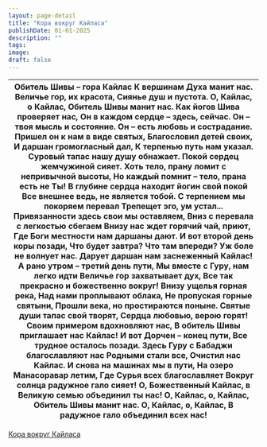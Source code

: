 ```yaml
---
layout: page-detail
title: "Кора вокруг Кайласа"
publishDate: 01-01-2025
description: ""
tags:
image:
draft: false
---
```


| Обитель Шивы – гора Кайлас  К вершинам Духа манит нас. Величье гор, их красота,  Сиянье душ и пустота. О, Кайлас, о Кайлас,  Обитель Шивы манит нас. Как йогов Шива проверяет нас,  Он в каждом сердце – здесь, сейчас. Он – твоя мысль и состояние.  Он – есть любовь и сострадание. Пришел он к нам в виде святых,  Благословил детей своих, И даршан громогласный дал,  К терпенью путь нам указал. Суровый тапас нашу душу обнажает.  Покой сердец жемчужиной сияет. Хоть тело, прану ломит с непривычной высоты,  Но каждый помнит – тело, прана есть не Ты! В глубине сердца находит йогин свой покой  Все внешнее ведь, не является тобой. С терпением мы покоряем перевал  Трепещет эго, ум устал... Привязанности здесь свои мы оставляем,  Вниз с перевала с легкостью сбегаем Внизу нас ждет горячий чай, приют,  Где Боги местности нам даршаны дают. И вот второй день коры позади,  Что будет завтра?  Что там впереди? Уж боле не волнует нас.  Дарует даршан нам заснеженный Кайлас! А рано утром – третий день пути,  Мы вместе с Гуру, нам легко идти Величье гор захватывает дух,  Все так прекрасно и божественно вокруг! Внизу ущелья горная река,  Над нами проплывают облака, Не пропуская горные святыни,  Прошли века, но простираются поныне. Святые души тапас свой творят,  Сердца любовью, верою горят! Своим примером вдохновляют нас,  В обитель Шивы приглашает нас Кайлас! И вот Дорчен – конец пути,  Все трудное осталось позади. Здесь Гуру с Бабаджи благославляют нас  Родными стали все,  Очистил нас Кайлас. И снова на машинах мы в пути,  На озеро Манасоравар летим, Где Сурья всех благославляет  Вокруг солнца радужное гало сияет! О, Божественный Кайлас, в Великую семью объединил ты нас! О, Кайлас, о, Кайлас,  Обитель Шивы манит нас. О, Кайлас, о, Кайлас,  В радужное гало объединил всех нас! |
| ---------------------------------------------------------------------------------------------------------------------------------------------------------------------------------------------------------------------------------------------------------------------------------------------------------------------------------------------------------------------------------------------------------------------------------------------------------------------------------------------------------------------------------------------------------------------------------------------------------------------------------------------------------------------------------------------------------------------------------------------------------------------------------------------------------------------------------------------------------------------------------------------------------------------------------------------------------------------------------------------------------------------------------------------------------------------------------------------------------------------------------------------------------------------------------------------------------------------------------------------------------------------------------------------------------------------------------------------------------------------------------------------------------------------------------------------------------------------------------------------------------------------------------------------------------------------------------------------------------------------------------------------------------------------------------------------------------------------------------------------------------------------------------------------------------------------------------------------------- |

[Кора вокруг Кайласа](/binaries/file/news/f%5F2761.docx)
  
  
